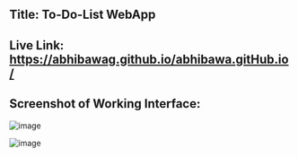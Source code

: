 ## Title: To-Do-List WebApp

## Live Link: https://abhibawag.github.io/abhibawa.gitHub.io/

## Screenshot of Working Interface:
![image](https://user-images.githubusercontent.com/54825699/208484309-cd062f81-59d7-4c7b-881a-0e74f90273c0.png)

![image](https://user-images.githubusercontent.com/54825699/208484426-43685ccc-f9d0-4e6c-a65e-901b39c29514.png)

